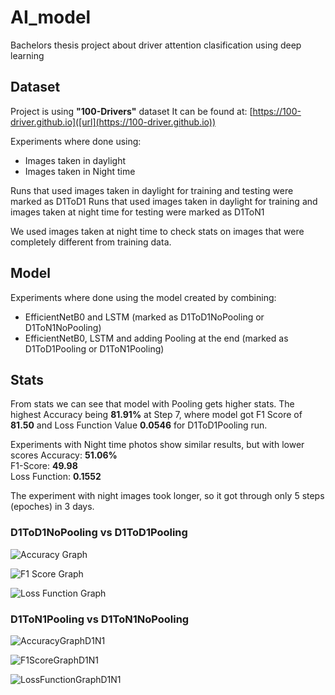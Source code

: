 # AI_model

Bachelors thesis project about driver attention clasification using deep learning

## Dataset
Project is using **"100-Drivers"** dataset
It can be found at: [https://100-driver.github.io]([url](https://100-driver.github.io))

Experiments where done using:
- Images taken in daylight
- Images taken in Night time

Runs that used images taken in daylight for training and testing were marked as D1ToD1
Runs that used images taken in daylight for training and images taken at night time for testing were marked as D1ToN1

We used images taken at night time to check stats on images that were completely different from training data.

## Model
Experiments where done using the model created by combining:
- EfficientNetB0 and LSTM (marked as D1ToD1NoPooling or D1ToN1NoPooling)
- EfficientNetB0, LSTM and adding Pooling at the end (marked as D1ToD1Pooling or D1ToN1Pooling)

## Stats
From stats we can see that model with Pooling gets higher stats.
The highest Accuracy being **81.91%** at Step 7, where model got F1 Score of **81.50** and Loss Function Value **0.0546** for D1ToD1Pooling run.

Experiments with Night time photos show similar results, but with lower scores
Accuracy: **51.06%** <br>
F1-Score: **49.98** <br>
Loss Function: **0.1552** <br>

The experiment with night images took longer, so it got through only 5 steps (epoches) in 3 days.

### D1ToD1NoPooling vs D1ToD1Pooling
![Accuracy Graph](https://github.com/user-attachments/assets/97496852-585e-4715-8351-26e228010af4)

![F1 Score Graph](https://github.com/user-attachments/assets/9eb6d219-89c1-4cd0-a8a9-0464ed6217b7)

![Loss Function Graph](https://github.com/user-attachments/assets/e0476a32-89f2-4c91-86ab-7443a01ba0c1)

### D1ToN1Pooling vs D1ToN1NoPooling

![AccuracyGraphD1N1](https://github.com/user-attachments/assets/3e96b5dd-e342-4206-9a44-f770ac836329)

![F1ScoreGraphD1N1](https://github.com/user-attachments/assets/64cdbb21-b060-4c3d-a2ed-dbd28df9cfd0)

![LossFunctionGraphD1N1](https://github.com/user-attachments/assets/248863f9-8bf5-4f13-a495-c4886c2a96b8)

